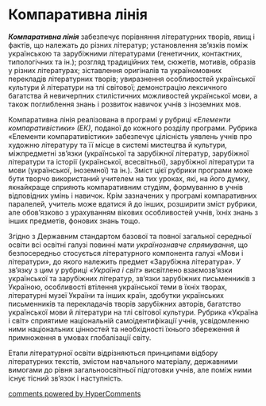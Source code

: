 <div id="hypercomments_widget" class="js-hypercomments-widget invisible"></div>

Компаративна лінія
=============================================

<b><i>Компаративна лінія</i></b> забезпечує порівняння літературних творів, явищ і фактів, що належать до різних літератур; установлення зв’язків поміж українською та зарубіжними літературами (генетичних, контактних, типологічних та ін.); розгляд традиційних тем, сюжетів, мотивів, образів у різних літературах; зіставлення оригіналів та україномовних перекладів літературних творів; увиразнення особливостей української культури й літератури на тлі світової; демонстрацію лексичного багатства й невичерпних стилістичних можливостей української мови, а також поглиблення знань і розвиток навичок учнів з іноземних мов.

Компаративна лінія реалізована в програмі у рубриці <i>«Елементи компаративістики» (ЕК)</i>, поданої до кожного розділу програми. Рубрика «Елементи компаративістики» забезпечує цілісність уявлень учнів про художню літературу та її місце в системі мистецтва й культури, міжпредметні зв’язки (української та зарубіжної літератур, зарубіжної літератури та історії (української, всесвітньої), зарубіжної літератури та мови (української, іноземної) та ін.). Зміст цієї рубрики програми може бути творчо використаний учителем на тих уроках, які, на його думку, якнайкраще сприяють  компаративним студіям, формуванню в учнів відповідних умінь і навичок. Крім зазначених у програмі компаративних паралелей, учитель може вдатися й до інших, розширити зміст рубрики, але обов’язково з урахуванням вікових особливостей учнів, їхніх знань з інших предметів, фонових знань тощо. 

Згідно з Державним стандартом базової та повної загальної середньої освіти всі освітні галузі повинні мати <i>українознавче спрямування</i>, що безпосередньо стосується літературного компонента галузі «Мови і літератури», до якого належить предмет «Зарубіжна література». У зв’язку з цим у рубриці <i>«Україна і світ»</i> висвітлено взаємозв’язки української та зарубіжних літератур, зв’язки зарубіжних письменників з Україною, особливості втілення української теми в їхніх творах, літературні музеї України та інших країн, здобутки українських письменників та перекладачів творів зарубіжних авторів, багатство української мови й літератури на тлі світової культури. Рубрика «Україна і світ» сприятиме національній самоідентифікації учнів, усвідомленню ними національних цінностей та необхідності їхнього збереження й примноження в умовах глобалізації світу. 

Етапи літературної освіти відрізняються принципами відбору літературних текстів, змістом навчального матеріалу, державними вимогами до рівня загальноосвітньої підготовки учнів, але поміж ними існує тісний зв’язок і наступність. 


<div class="js-hypercomments-container">
<a href="http://hypercomments.com" class="hc-link" title="comments widget">comments powered by HyperComments</a>
</div>
